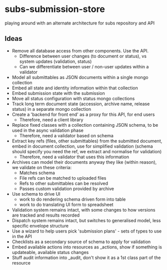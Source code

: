 # subs-submission-store
playing around with an alternate architecture for subs repository and API

## Ideas
* Remove all database access from other components. Use the API.
  * Difference between user changes (to document or status), vs system updates (validation, status)
  * Can we differentiate between user / non-user updates within a validator
* Model all submittables as JSON documents within a single mongo collection
* Embed all state and identity information within that collection
* Embed submission state with the submission
* Move all status configuration with status mongo collections
* Track long term document state (accession, archive name, release status) in a separate mongo collection
* Create a 'backend for front end' as a proxy for this API, for end users
  * Therefore, need a client library
* Replace fixed classes with a collection containing JSON schema, to be used in the async validation phase
  * Therefore, need a validator based on schema
* Extract key refs (files, other submittables) from the submitted document, embed in document collection, use for simplified validation (schema should specify you need the ref, we extract and normalise for validation)
  * Therefore, need a validator that uses this information
* Archives can model their documents anyway they like (within reason), we validate on these criteria:
  * Matches schema
  * File refs can be matched to uploaded files
  * Refs to other submittables can be resolved
  * Passes custom validation provided by archive
* Use schema to drive UI
  * work to do rendering schema driven form into table
  * work to do translating UI form to spreadsheet
* Validation system remains intact, with some changes to how versions are tracked and results recorded
* Dispatch system remains intact, but switches to generalised model, less specific envelope structure
* Use a wizard to help users pick 'submission plans' - sets of types to use in the API
* Checklists as a secondary source of schema to apply for validation
* Embed available actions into resources as _actions, show if something is updateable, available status changes  
* Stuff audit information into _audit, don't show it as a 1st class part of the resource  



 
 

